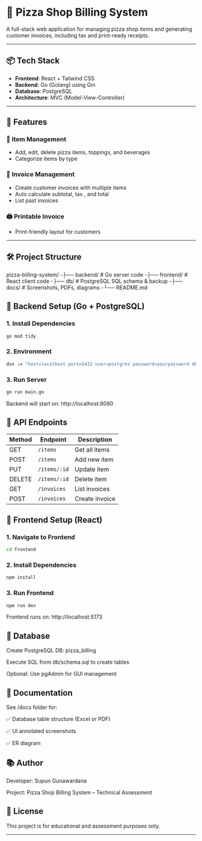 # 🍕 Pizza Shop Billing System

A full-stack web application for managing pizza shop items and generating customer invoices, including tax and print-ready receipts.

---

## 📦 Tech Stack

- **Frontend**: React + Tailwind CSS
- **Backend**: Go (Golang) using Gin
- **Database**: PostgreSQL
- **Architecture**: MVC (Model-View-Controller)

---

## 🚀 Features

### 🧾 Item Management
- Add, edit, delete pizza items, toppings, and beverages
- Categorize items by type

### 🧾 Invoice Management
- Create customer invoices with multiple items
- Auto calculate subtotal, tax , and total
- List past invoices

### 🖨️ Printable Invoice
- Print-friendly layout for customers

---

## 🛠️ Project Structure

pizza-billing-system/
-├── backend/ # Go server code
-├── frontend/ # React client code
-├── db/ # PostgreSQL SQL schema & backup
-├── docs/ # Screenshots, PDFs, diagrams
-└── README.md

## 📂 Backend Setup (Go + PostgreSQL)

### 1. Install Dependencies
```bash
go mod tidy
```
### 2. Environment
```bash
dsn := "host=localhost port=5432 user=postgres password=yourpassword dbname=pizza_billing sslmode=disable"
```
### 3. Run Server
```bash
go run main.go
```
Backend will start on: http://localhost:8080

## 🧾 API Endpoints
| Method | Endpoint     | Description    |
| ------ | ------------ | -------------- |
| GET    | `/items`     | Get all items  |
| POST   | `/items`     | Add new item   |
| PUT    | `/items/:id` | Update item    |
| DELETE | `/items/:id` | Delete item    |
| GET    | `/invoices`  | List invoices  |
| POST   | `/invoices`  | Create invoice |

## 🎨 Frontend Setup (React)

### 1. Navigate to Frontend
```bash
cd frontend
```
### 2. Install Dependencies
```bash
npm install
```
### 3. Run Frontend
```bash
npm run dev
```
Frontend runs on: http://localhost:5173

## 🧰 Database
Create PostgreSQL DB: pizza_billing

Execute SQL from db/schema.sql to create tables

Optional: Use pgAdmin for GUI management

## 📄 Documentation
See /docs folder for:

✅ Database table structure (Excel or PDF)

✅ UI annotated screenshots

✅ ER diagram

## 📚 Author
Developer: Supun Gunawardana

Project: Pizza Shop Billing System – Technical Assessment

## 📃 License
This project is for educational and assessment purposes only.

---
